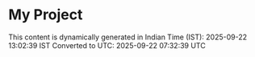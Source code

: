 # My Project

This content is dynamically generated in Indian Time (IST): 2025-09-22 13:02:39 IST
Converted to UTC: 2025-09-22 07:32:39 UTC
